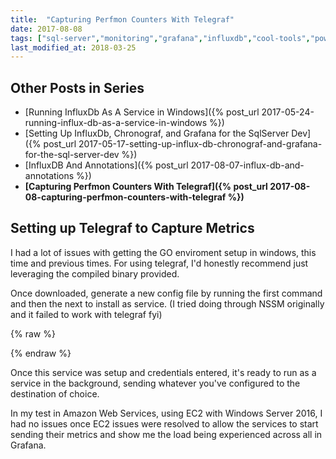 ```yaml
---
title:  "Capturing Perfmon Counters With Telegraf"
date: 2017-08-08
tags: ["sql-server","monitoring","grafana","influxdb","cool-tools","powershell"]
last_modified_at: 2018-03-25
---
```


## Other Posts in Series

*   [Running InfluxDb As A Service in Windows]({% post_url 2017-05-24-running-influx-db-as-a-service-in-windows  %})
*   [Setting Up InfluxDb, Chronograf, and Grafana for the SqlServer Dev]({% post_url 2017-05-17-setting-up-influx-db-chronograf-and-grafana-for-the-sql-server-dev %})
*   [InfluxDB And Annotations]({% post_url 2017-08-07-influx-db-and-annotations %})
*   **[Capturing Perfmon Counters With Telegraf]({% post_url 2017-08-08-capturing-perfmon-counters-with-telegraf %})**


## Setting up Telegraf to Capture Metrics

I had a lot of issues with getting the GO enviroment setup in windows, this time and previous times. For using telegraf, I'd honestly recommend just leveraging the compiled binary provided.

Once downloaded, generate a new config file by running the first command and then the next to install as service. (I tried doing through NSSM originally and it failed to work with telegraf fyi)

{% raw %}
 <script src="https://gist.github.com/sheldonhull/583210cfb588d1958b5c2ba67515ec29.js"></script>
{% endraw %}


Once this service was setup and credentials entered, it's ready to run as a service in the background, sending whatever you've configured to the destination of choice.

In my test in Amazon Web Services, using EC2 with Windows Server 2016, I had no issues once EC2 issues were resolved to allow the services to start sending their metrics and show me the load being experienced across all in Grafana.
